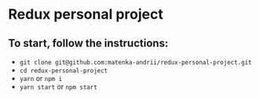 # Redux personal project

## To start, follow the instructions:

+ `git clone git@github.com:matenka-andrii/redux-personal-project.git`
+ `cd redux-personal-project`
+ `yarn` or `npm i`
+ `yarn start` or `npm start`  